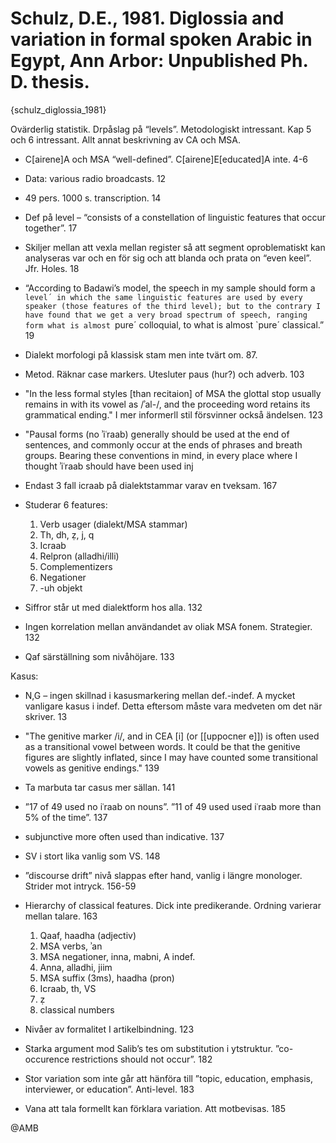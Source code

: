 # Schulz, D.E., 1981. Diglossia and variation in formal spoken Arabic in Egypt, Ann Arbor: Unpublished Ph. D. thesis.
{schulz_diglossia_1981}

Ovärderlig statistik. Drpåslag på “levels”. Metodologiskt intressant. Kap 5 och 6 intressant. Allt annat beskrivning av CA och MSA.

- C[airene]A och MSA “well-defined”. C[airene]E[educated]A inte. 4-6

- Data: various radio broadcasts. 12

- 49 pers. 1000 s. transcription. 14

- Def på level – “consists of a constellation of linguistic features that occur together”. 17

- Skiljer mellan att vexla mellan register så att segment oproblematiskt kan analyseras var och en för sig och att blanda och prata on “even keel”. Jfr. Holes. 18

- “According to Badawi’s model, the speech in my sample should form a `level´ in which the same linguistic features are used by every speaker (those features of the third level); but to the contrary I have found that we get a very broad spectrum of speech, ranging form what is almost `pure´ colloquial, to what is almost `pure´ classical.” 19

- Dialekt morfologi på klassisk stam men inte tvärt om. 87. 

- Metod. Räknar case markers. Utesluter paus (hur?) och adverb. 103
- "In the less formal styles [than recitaion] of MSA the glottal stop usually remains in with its vowel as /ʾal-/, and the proceeding word retains its grammatical ending." I mer informerll stil försvinner också ändelsen. 123

- "Pausal forms (no ʾiʿraab) generally should be used at the end of sentences, and commonly occur at the ends of phrases and breath groups. Bearing these conventions in mind, in every place where I thought ʾiʿraab should have been used inj

- Endast 3 fall icraab på dialektstammar varav en tveksam. 167

- Studerar 6 features:
	1.	Verb usager (dialekt/MSA stammar)
	2.	Th, dh, ẓ, j, q
	3.	Icraab
	4.	Relpron (alladhi/illi)
	5.	Complementizers
	6.	Negationer
	7.	-uh objekt

- Siffror står ut med dialektform hos alla. 132

- Ingen korrelation mellan användandet av oliak MSA fonem. Strategier. 132

- Qaf särställning som nivåhöjare. 133

Kasus:

- N,G – ingen skillnad i kasusmarkering mellan def.-indef. A mycket vanligare kasus i indef. Detta eftersom måste vara medveten om det när skriver. 13

- "The genitive marker /i/, and in CEA [i] (or [[uppocner e]]) is often used as a transitional vowel between words. It could be that the genitive figures are slightly inflated, since I may have counted some transitional vowels as genitive endings." 139

- Ta marbuta tar casus mer sällan. 141

- ”17 of 49 used no iʿraab on nouns”. ”11 of 49 used used iʿraab more than 5% of the time”. 137

- subjunctive more often used than indicative. 137

- SV i stort lika vanlig som VS. 148

- ”discourse drift” nivå slappas efter hand, vanlig i längre monologer. Strider mot intryck. 156-59

- Hierarchy of classical features. Dick inte predikerande. Ordning varierar mellan talare. 163
	1.	Qaaf, haadha (adjectiv)
	2.	MSA verbs, ʾan
	3.	MSA negationer, inna, mabni, A indef.
	4.	Anna, alladhi, jiim
	5.	MSA suffix (3ms), haadha (pron)
	6.	Icraab, th, VS
	7.	ẓ
	8.	classical numbers

- Nivåer av formalitet I artikelbindning. 123

- Starka argument mod Salib’s tes om substitution i ytstruktur. ”co-occurence restrictions should not occur”. 182

- Stor variation som inte går att hänföra till ”topic, education, emphasis, interviewer, or education”. Anti-level. 183

- Vana att tala formellt kan förklara variation. Att motbevisas. 185

@AMB
